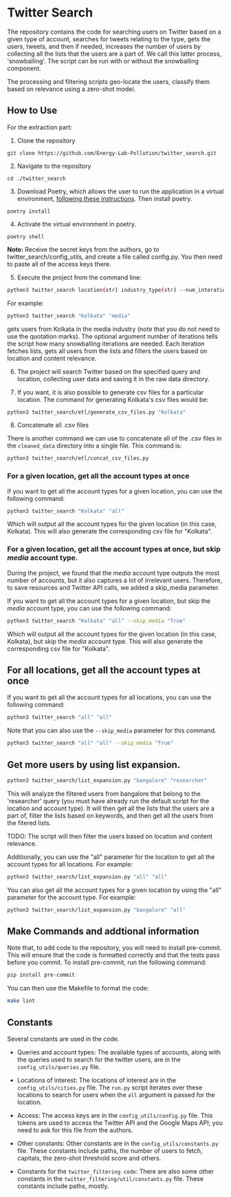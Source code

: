 # Twitter Search

The repository contains the code for searching users on Twitter based on a given type of account, searches for tweets relating to the type, gets the users, tweets, and then if needed, increases the number of users by collecting all the lists that the users are a part of. We call this latter process, 'snowballing'.  The script can be run with or without the snowballing component.

The processing and filtering scripts geo-locate the users, classify them based on relevance using a zero-shot model.


## How to Use

For the extraction part:

1. Clone the repository

```
git clone https://github.com/Energy-Lab-Pollution/twitter_search.git
```

2. Navigate to the repository

```
cd ./twitter_search
```


3. Download Poetry, which allows the user to run the application in a virtual environment, [following these instructions](https://python-poetry.org/docs/). Then install poetry.

```
poetry install
```

4. Activate the virtual environment in poetry.

```
poetry shell
```
**Note:**  Receive the secret keys from the authors, go to twitter_search/config_utils, and create a file called config.py. You then need to paste all of the access keys there.

5. Execute the project from the command line:

```bash
python3 twitter_search location(str) industry_type(str) --num_interations (int)
```


For example:

```bash
python3 twitter_search "Kolkata" "media"
```

gets users from Kolkata in the media industry (note that you do not need to use the quotation marks). The optional argument number of iterations tells the script how many snowballing iterations are needed. Each iteration fetches lists, gets all users from the lists and filters the users based on location and content relevance.

6. The project will search Twitter based on the specified query and location, collecting user data and saving it in the raw data directory.

7. If you want, it is also possible to generate csv files for a particular location. The command for generating Kolkata's csv files  would be:

```bash
python3 twitter_search/etl/generate_csv_files.py "Kolkata"
```

8. Concatenate all .csv files

There is another command we can use to concatenate all of the .csv files in the `cleaned_data` directory into a single file. This command is:

```bash
python3 twitter_search/etl/concat_csv_files.py
```

### For a given location, get all the account types at once

If you want to get all the account types for a given location, you can use the following command:

```bash
python3 twitter_search "Kolkata" "all"
```

Which will output all the account types for the given location (in this case, Kolkata). This will also generate the corresponding csv file for "Kolkata".


### For a given location, get all the account types at once, but skip _media_ account type.

During the project, we found that the _media_ account type outputs the most number of accounts, but it also captures a lot of irrelevant users. Therefore, to save resources and Twitter API calls, we added a skip_media parameter.

If you want to get all the account types for a given location, but skip the _media_ account type, you can use the following command:

```bash
python3 twitter_search "Kolkata" "all" --skip_media "True"
```

Which will output all the account types for the given location (in this case, Kolkata), but skip the _media_ account type. This will also generate the corresponding csv file for "Kolkata".


## For all locations, get all the account types at once

If you want to get all the account types for all locations, you can use the following command:

```bash
python3 twitter_search "all" "all"
```
Note that you can also use the `--skip_media` parameter for this command.

```bash
python3 twitter_search "all" "all" --skip_media "True"
```

## Get more users by using list expansion.

```bash
python3 twitter_search/list_expansion.py "bangalore" "researcher"
```

This will analyze the filtered users from bangalore that belong to the 'researcher' query (you must have already run the default script for the location and account type). It will then get all the lists that the users are a part of, filter the lists based on keywords, and then get all the users from the fitered lists.

TODO: The script will then filter the users based on location and content relevance.

Additionally, you can use the "all" parameter for the location to get all the account types for all locations. For example:

```bash
python3 twitter_search/list_expansion.py "all" "all"
```

You can also get all the account types for a given location by using the "all" parameter for the account type. For example:

```bash
python3 twitter_search/list_expansion.py "bangalore" "all"
```


## Make Commands and addtional information

Note that, to add code to the repository, you will need to install pre-commit. This will ensure that the code is formatted correctly and that the tests pass before you commit. To install pre-commit, run the following command:

```bash
pip install pre-commit
```

You can then use the Makefile to format the code:

```bash
make lint
```


## Constants

Several constants are used in the code.

- Queries and account types: The available types of accounts, along with the queries used to search for the twitter users, are in the `config_utils/queries.py` file.

- Locations of interest: The locations of interest are in the `config_utils/cities.py` file. The `run.py` script iterates over these locations to search for users when the `all` argument is passed for the location.

- Access: The access keys are in the `config_utils/config.py` file. This tokens are used to access the Twitter API and the Google Maps API; you need to ask for this file from the authors.

- Other constants: Other constants are in the `config_utils/constants.py` file. These constants include paths, the number of users to fetch, capitals, the zero-shot threshold score and others.

- Constants for the `twitter_filtering code`: There are also some other constants in the `twitter_filtering/util/constants.py` file. These constants include paths, mostly.
